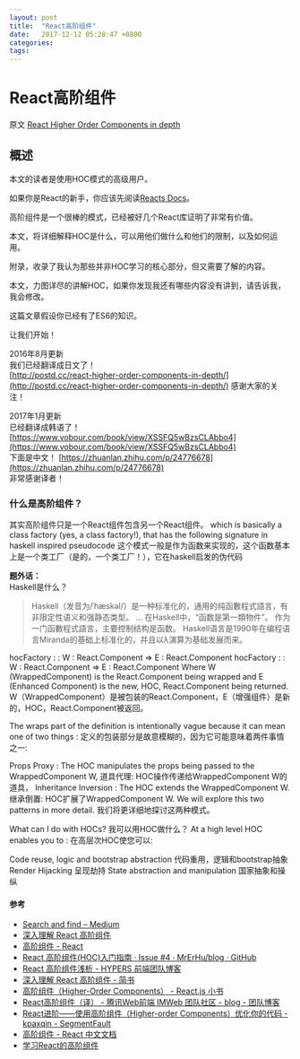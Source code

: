 ```yaml
---
layout: post
title:  "React高阶组件"
date:   2017-12-12 05:28:47 +0800
categories:  
tags: 
---
```


# React高阶组件 #
原文 [React Higher Order Components in depth](https://medium.com/@franleplant/react-higher-order-components-in-depth-cf9032ee6c3e)


## 概述 ##

本文的读者是使用HOC模式的高级用户。

如果你是React的新手，你应该先阅读[Reacts Docs](https://reactjs.org/docs/hello-world.html)。

高阶组件是一个很棒的模式，已经被好几个React库证明了非常有价值。

本文，将详细解释HOC是什么，可以用他们做什么和他们的限制，以及如何运用。

附录，收录了我认为那些并非HOC学习的核心部分，但又需要了解的内容。

本文，力图详尽的讲解HOC，如果你发现我还有哪些内容没有讲到，请告诉我，我会修改。

这篇文章假设你已经有了ES6的知识。

让我们开始！

2016年8月更新   
我们已经翻译成日文了！   
[http://postd.cc/react-higher-order-components-in-depth/](http://postd.cc/react-higher-order-components-in-depth/)
感谢大家的关注！

2017年1月更新  
已经翻译成韩语了！   
[https://www.vobour.com/book/view/XSSFQ5wBzsCLAbbo4](https://www.vobour.com/book/view/XSSFQ5wBzsCLAbbo4)    
下面是中文！ [https://zhuanlan.zhihu.com/p/24776678](https://zhuanlan.zhihu.com/p/24776678)   
非常感谢译者！

### 什么是高阶组件？ ###

其实高阶组件只是一个React组件包含另一个React组件。
which is basically a class factory (yes, a class factory!), that has the following signature in haskell inspired pseudocode
这个模式一般是作为函数来实现的，这个函数基本上是一个类工厂（是的，一个类工厂！），它在haskell启发的伪代码

**题外话：**  
Haskell是什么？  
> Haskell（发音为/ˈhæskəl/）是一种标准化的，通用的纯函數程式語言，有非限定性语义和强静态类型。 ... 在Haskell中，“函数是第一類物件”。 作为一门函數程式語言，主要控制结构是函数。 Haskell语言是1990年在编程语言Miranda的基础上标准化的，并且以λ演算为基础发展而来。

hocFactory :  :  W :  React.Component => E :  React.Component
hocFactory : : W : React.Component => E : React.Component
Where W (WrappedComponent) is the React.Component being wrapped and E (Enhanced Component) is the new, HOC, React.Component being returned.
W（WrappedComponent）是被包装的React.Component，E（增强组件）是新的，HOC，React.Component被返回。

The wraps part of the definition is intentionally vague because it can mean one of two things :
定义的包装部分是故意模糊的，因为它可能意味着两件事情之一:

Props Proxy :  The HOC manipulates the props being passed to the WrappedComponent W,
道具代理: HOC操作传递给WrappedComponent W的道具，
Inheritance Inversion :  The HOC extends the WrappedComponent W.
继承倒置: HOC扩展了WrappedComponent W.
We will explore this two patterns in more detail.
我们将更详细地探讨这两种模式。

What can I do with HOCs?
我可以用HOC做什么？
At a high level HOC enables you to :
在高层次HOC使您可以:

Code reuse, logic and bootstrap abstraction
代码重用，逻辑和bootstrap抽象
Render Hijacking
呈现劫持
State abstraction and manipulation
国家抽象和操纵

#### 参考 ####

* [Search and find – Medium](https://medium.com/search?q=higher-order-components) 
* [深入理解 React 高阶组件](https://zhuanlan.zhihu.com/p/24776678)
* [高阶组件 - React](https://discountry.github.io/react/docs/higher-order-components.html)
* [React 高阶组件(HOC)入门指南 · Issue #4 · MrErHu/blog · GitHub](https://github.com/MrErHu/blog/issues/4)
* [React 高阶组件浅析 - HYPERS 前端团队博客](http://blog.hypers.io/2017/08/24/react-hoc-simple-analysis/)
* [深入理解 React 高阶组件 - 简书](http://www.jianshu.com/p/0aae7d4d9bc1)
* [高阶组件（Higher-Order Components） - React.js 小书](http://huziketang.com/books/react/lesson28)
* [React高阶组件（译） - 腾讯Web前端 IMWeb 团队社区 - blog - 团队博客](http://imweb.io/topic/5907038a2739bbed32f60dad)
* [React进阶——使用高阶组件（Higher-order Components）优化你的代码 - kpaxqin - SegmentFault](https://segmentfault.com/a/1190000004598113)
* [高阶组件 - React 中文文档](http://www.css88.com/react/docs/higher-order-components.html)
* [学习React的高阶组件](http://www.59m59s.com/blog/xue-xi-reactde-gao-jie-zu-jian/)